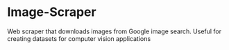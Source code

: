 # Image-Scraper
Web scraper that downloads images from Google image search. Useful for creating datasets for computer vision applications 
